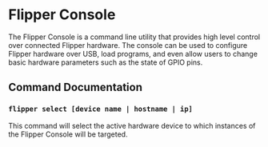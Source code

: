 # Flipper Console

The Flipper Console is a command line utility that provides high level control over connected Flipper hardware. The console can be used to configure Flipper hardware over USB, load programs, and even allow users to change basic hardware parameters such as the state of GPIO pins.

## Command Documentation

### `flipper select [device name | hostname | ip]`

This command will select the active hardware device to which instances of the Flipper Console will be targeted.
